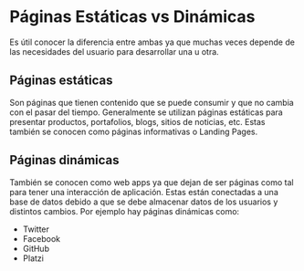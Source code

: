 # Páginas Estáticas vs Dinámicas

Es útil conocer la diferencia entre ambas ya que muchas veces depende de las necesidades del usuario para desarrollar una u otra.

## Páginas estáticas

Son páginas que tienen contenido que se puede consumir y que no cambia con el pasar del tiempo. Generalmente se utilizan páginas estáticas para presentar productos, portafolios, blogs, sitios de noticias, etc. Estas también se conocen como páginas informativas o Landing Pages.

## Páginas dinámicas

También se conocen como web apps ya que dejan de ser páginas como tal para tener una interacción de aplicación. Estas están conectadas a una base de datos debido a que se debe almacenar datos de los usuarios y distintos cambios. Por ejemplo hay páginas dinámicas como:

- Twitter
- Facebook
- GitHub
- Platzi

